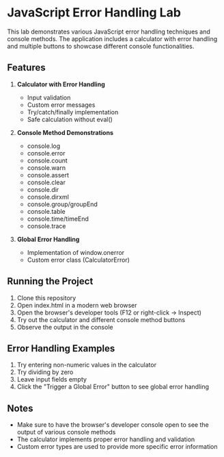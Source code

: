 # JavaScript Error Handling Lab

This lab demonstrates various JavaScript error handling techniques and console methods. The application includes a calculator with error handling and multiple buttons to showcase different console functionalities.

## Features

1. **Calculator with Error Handling**
   - Input validation
   - Custom error messages
   - Try/catch/finally implementation
   - Safe calculation without eval()

2. **Console Method Demonstrations**
   - console.log
   - console.error
   - console.count
   - console.warn
   - console.assert
   - console.clear
   - console.dir
   - console.dirxml
   - console.group/groupEnd
   - console.table
   - console.time/timeEnd
   - console.trace

3. **Global Error Handling**
   - Implementation of window.onerror
   - Custom error class (CalculatorError)

## Running the Project

1. Clone this repository
2. Open index.html in a modern web browser
3. Open the browser's developer tools (F12 or right-click -> Inspect)
4. Try out the calculator and different console method buttons
5. Observe the output in the console

## Error Handling Examples

1. Try entering non-numeric values in the calculator
2. Try dividing by zero
3. Leave input fields empty
4. Click the "Trigger a Global Error" button to see global error handling

## Notes

- Make sure to have the browser's developer console open to see the output of various console methods
- The calculator implements proper error handling and validation
- Custom error types are used to provide more specific error information